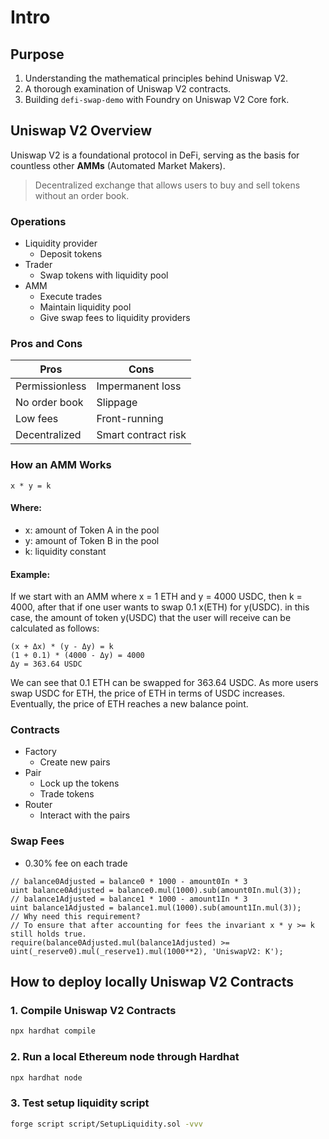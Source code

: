 # Intro

## Purpose

1. Understanding the mathematical principles behind Uniswap V2.
2. A thorough examination of Uniswap V2 contracts.
3. Building `defi-swap-demo` with Foundry on Uniswap V2 Core fork.

## Uniswap V2 Overview

Uniswap V2 is a foundational protocol in DeFi,
serving as the basis for countless other **AMMs** (Automated Market Makers).

> Decentralized exchange that allows users to buy and sell tokens without
> an order book.

### Operations

- Liquidity provider
  - Deposit tokens
- Trader
  - Swap tokens with liquidity pool
- AMM
  - Execute trades
  - Maintain liquidity pool
  - Give swap fees to liquidity providers

### Pros and Cons

| Pros           | Cons                |
| -------------- | ------------------- |
| Permissionless | Impermanent loss    |
| No order book  | Slippage            |
| Low fees       | Front-running       |
| Decentralized  | Smart contract risk |

### How an AMM Works

```
x * y = k
```

#### Where:

- x: amount of Token A in the pool
- y: amount of Token B in the pool
- k: liquidity constant

#### Example:

If we start with an AMM where x = 1 ETH and y = 4000 USDC, then k = 4000,
after that if one user wants to swap 0.1 x(ETH) for y(USDC). in this case,
the amount of token y(USDC) that the user will receive can be calculated as follows:

```
(x + Δx) * (y - Δy) = k
(1 + 0.1) * (4000 - Δy) = 4000
Δy = 363.64 USDC
```

We can see that 0.1 ETH can be swapped for 363.64 USDC. As more users swap USDC for ETH,
the price of ETH in terms of USDC increases. Eventually, the price of ETH reaches a new balance point.

### Contracts

- Factory
  - Create new pairs
- Pair
  - Lock up the tokens
  - Trade tokens
- Router
  - Interact with the pairs

### Swap Fees

- 0.30% fee on each trade

```solidity
// balance0Adjusted = balance0 * 1000 - amount0In * 3
uint balance0Adjusted = balance0.mul(1000).sub(amount0In.mul(3));
// balance1Adjusted = balance1 * 1000 - amount1In * 3
uint balance1Adjusted = balance1.mul(1000).sub(amount1In.mul(3));
// Why need this requirement?
// To ensure that after accounting for fees the invariant x * y >= k still holds true.
require(balance0Adjusted.mul(balance1Adjusted) >= uint(_reserve0).mul(_reserve1).mul(1000**2), 'UniswapV2: K');
```

## How to deploy locally Uniswap V2 Contracts

### 1. Compile Uniswap V2 Contracts

```bash
npx hardhat compile
```

### 2. Run a local Ethereum node through Hardhat

```bash
npx hardhat node
```

### 3. Test setup liquidity script

```bash
forge script script/SetupLiquidity.sol -vvv
```
